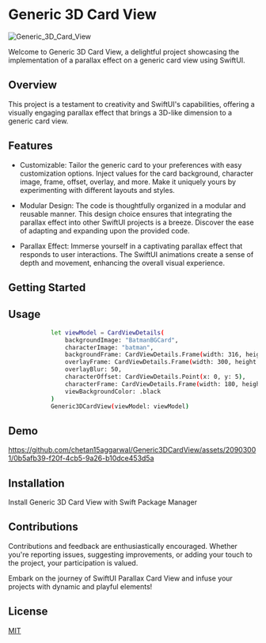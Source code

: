 # Generic 3D Card View

![Generic_3D_Card_View](https://github.com/chetan15aggarwal/Generic3DCardView/assets/20903001/8eda8b2f-1be0-4a00-9e7d-debc70f37d0d)

Welcome to Generic 3D Card View, a delightful project showcasing the implementation of a parallax effect on a generic card view using SwiftUI.

## Overview

This project is a testament to creativity and SwiftUI's capabilities, offering a visually engaging parallax effect that brings a 3D-like dimension to a generic card view.

## Features

* Customizable: Tailor the generic card to your preferences with easy customization options. Inject values for the card background, character image, frame, offset, overlay, and more. Make it uniquely yours by experimenting with different layouts and styles.

* Modular Design: The code is thoughtfully organized in a modular and reusable manner. This design choice ensures that integrating the parallax effect into other SwiftUI projects is a breeze. Discover the ease of adapting and expanding upon the provided code.

* Parallax Effect: Immerse yourself in a captivating parallax effect that responds to user interactions. The SwiftUI animations create a sense of depth and movement, enhancing the overall visual experience.

## Getting Started



## Usage



```bash
            let viewModel = CardViewDetails(
                backgroundImage: "BatmanBGCard",
                characterImage: "batman",
                backgroundFrame: CardViewDetails.Frame(width: 316, height: 417),
                overlayFrame: CardViewDetails.Frame(width: 300, height: 50),
                overlayBlur: 50,
                characterOffset: CardViewDetails.Point(x: 0, y: 5),
                characterFrame: CardViewDetails.Frame(width: 180, height: 180),
                viewBackgroundColor: .black
            )
            Generic3DCardView(viewModel: viewModel)
```
## Demo

https://github.com/chetan15aggarwal/Generic3DCardView/assets/20903001/0b5afb39-f20f-4cb5-9a26-b10dce453d5a


## Installation

Install Generic 3D Card View with Swift Package Manager

## Contributions
Contributions and feedback are enthusiastically encouraged. Whether you're reporting issues, suggesting improvements, or adding your touch to the project, your participation is valued.

Embark on the journey of SwiftUI Parallax Card View and infuse your projects with dynamic and playful elements!

## License

[MIT](https://github.com/chetan15aggarwal/Generic3DCardView/blob/1.0.0/LICENSE)

